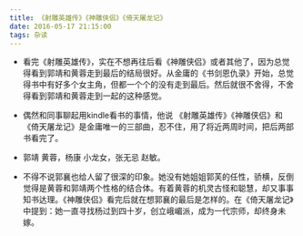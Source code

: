 ```yaml
---
title: 《射雕英雄传》《神雕侠侣》《倚天屠龙记》
date: 2016-05-17 21:15:00
tags: 杂读
---
```

- 看完《射雕英雄传》，实在不想再往后看《神雕侠侣》或者其他了，因为总觉得看到郭靖和黄蓉走到最后的结局很好。从金庸的《书剑恩仇录》开始，总觉得书中有好多个女主角，但都一个个的没有走到最后。然后就很不舍得，不舍得看到郭靖和黄蓉走到一起的这种感觉。

- 偶然和同事聊起用kindle看书的事情，他说 《射雕英雄传》《神雕侠侣》和《倚天屠龙记》是金庸唯一的三部曲，忍不住，用了将近两周时间，把后两部书看完了。

- 郭靖 黄蓉，杨康 小龙女，张无忌 赵敏。

- 不得不说郭襄也给人留了很深的印象。她没有她姐姐郭芙的任性，骄横，反倒觉得是黄蓉和郭靖两个性格的结合体。有着黄蓉的机灵古怪和聪慧，却又事事知书达理。《神雕侠侣》看完后就在想郭襄的最后是怎样的。在《倚天屠龙记》中提到：她一直寻找杨过到四十岁，创立峨嵋派，成为一代宗师，却终身未嫁。
